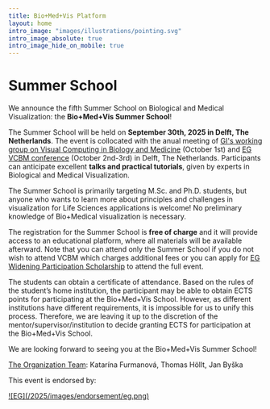 ```yaml
---
title: Bio+Med+Vis Platform
layout: home
intro_image: "images/illustrations/pointing.svg"
intro_image_absolute: true
intro_image_hide_on_mobile: true
---
```


# Summer School

We announce the fifth Summer School on Biological and Medical Visualization: the **Bio+Med+Vis Summer School**!

The Summer School will be held on **September 30th, 2025 in Delft, The Netherlands**. The event is collocated with the anual meeting of [GI's working group on Visual Computing in Biology and Medicine](https://www.fg-medvis.de/workshop-next.html) (October 1st) and [EG VCBM conference](http://vcbm.org/) (October 2nd-3rd) in Delft, The Netherlands. Participants can anticipate excellent **talks and practical tutorials**, given by experts in Biological and Medical Visualization.

The Summer School is primarily targeting M.Sc. and Ph.D. students, but anyone who wants to learn more about principles and challenges in visualization for Life Sciences applications is welcome! No preliminary knowledge of Bio+Medical visualization is necessary.

The registration for the Summer School is **free of charge** and it will provide access to an educational platform, where all materials will be available afterward. Note that you can attend only the Summer School if you do not wish to attend VCBM which charges additional fees or you can apply for [EG Widening Participation Scholarship](https://conferences.eg.org/vcbm2025/eg-widening-participation-scholarships/) to attend the full event.

The students can obtain a certificate of attendance. Based on the rules of the student’s home institution, the participant may be able to obtain ECTS points for participating at the Bio+Med+Vis School. However, as different institutions have different requirements, it is impossible for us to unify this process. Therefore, we are leaving it up to the discretion of the mentor/supervisor/institution to decide granting ECTS for participation at the Bio+Med+Vis School.

We are looking forward to seeing you at the Bio+Med+Vis Summer School! 

[The Organization Team](https://biomedvis.github.io/2025/team/): 
Katarína Furmanová, Thomas Höllt, Jan Byška

<!--
Ingrid Hotz, Daniel Jönsson, Monique Meuschke, Bernhard Preim, Barbora Kozlíková, Renata Raidou
-->

This event is endorsed by:

<a href="http://vcbm.org/" target="_blank">
![EG](/2025/images/endorsement/eg.png)
</a>

<!--
<a href="http://biovis.net/" target="_blank">
![BioVis](/2023/images/endorsement/biovis.png)
</a>

<a href="http://www.mmiv.no/" target="_blank">
![MMIV](/2023/images/endorsement/mmivs.png)
</a>
-->
